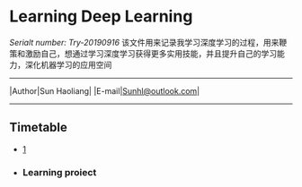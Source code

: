 # Learning Deep Learning
*Serialt number: Try-20190916*
该文件用来记录我学习深度学习的过程，用来鞭策和激励自己，想通过学习深度学习获得更多实用技能，并且提升自己的学习能力，深化机器学习的应用空间
****
|Author|Sun Haoliang|
|E-mail|Sunhl@outlook.com|
*****
## Timetable
* [1](#1)
* ### Learning proiect


